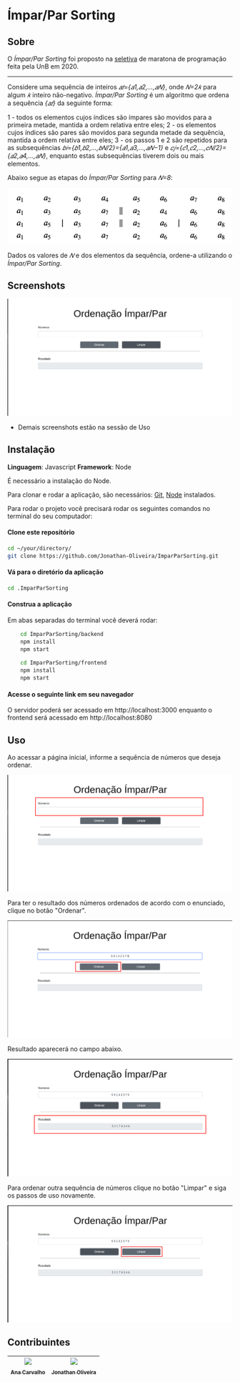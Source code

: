 
# Ímpar/Par Sorting

## Sobre 

O _Ímpar/Par Sorting_ foi proposto na [seletiva](https://codeforces.com/group/btcK4I5D5f/contest/295070/problem/I) de maratona de programação feita pela UnB em 2020. 

___

Considere uma sequência de inteiros _𝑎𝑡={𝑎1,𝑎2,…,𝑎𝑁}_, onde _𝑁=2𝑘_ para algum _𝑘_ inteiro não-negativo. _Ímpar/Par Sorting_ é um algoritmo que ordena a sequência _{𝑎𝑡}_ da seguinte forma:

1 - todos os elementos cujos índices são ímpares são movidos para a primeira metade, mantida a ordem relativa entre eles;
2 - os elementos cujos índices são pares são movidos para segunda metade da sequência, mantida a ordem relativa entre eles;
3 - os passos 1 e 2 são repetidos para as subsequências _𝑏𝑖={𝑏1,𝑏2,…,𝑏𝑁/2}={𝑎1,𝑎3,…,𝑎𝑁−1}_ e _𝑐𝑗={𝑐1,𝑐2,…,𝑐𝑁/2}={𝑎2,𝑎4,…,𝑎𝑁}_, enquanto estas subsequências tiverem dois ou mais elementos.

Abaixo segue as etapas do _Ímpar/Par Sorting_ para _𝑁=8_:

<p align="center">
<img src="./Media/exemplo.png">
</p>

Dados os valores de _𝑁_ e dos elementos da sequência, ordene-a utilizando o _Ímpar/Par Sorting_.

## Screenshots

<p align="center">
<img src="./Media/screenshot_0.png">
</p>

- Demais screenshots estão na sessão de Uso

## Instalação 

**Linguagem**: Javascript
**Framework**: Node

É necessário a instalação do Node.

Para clonar e rodar a aplicação, são necessários: [Git](https://git-scm.com), [Node](https://nodejs.org/pt-br/) instalados.

Para rodar o projeto você precisará rodar os seguintes comandos no terminal do seu computador:

#### Clone este repositório
```bash
cd ~/your/directory/
git clone https://github.com/Jonathan-Oliveira/ImparParSorting.git
````

#### Vá para o diretório da aplicação
```bash
cd .ImparParSorting
````

#### Construa a aplicação

Em abas separadas do terminal você deverá rodar:

``` bash
    cd ImparParSorting/backend 
    npm install
    npm start
```

``` bash
    cd ImparParSorting/frontend
    npm install
    npm start
```

#### Acesse o seguinte link em seu navegador

O servidor poderá ser acessado em http://localhost:3000 enquanto o frontend será acessado em http://localhost:8080

## Uso 

Ao acessar a página inicial, informe a sequência de números que deseja ordenar.

<p align="center">
<img src="./Media/screenshot_1.png">
</p>

Para ter o resultado dos números ordenados de acordo com o enunciado, clique no botão "Ordenar".

<p align="center">
<img src="./Media/screenshot_2.png">
</p>

Resultado aparecerá no campo abaixo.

<p align="center">
<img src="./Media/screenshot_3.png">
</p>

Para ordenar outra sequência de números clique no botão "Limpar" e siga os passos de uso novamente.

<p align="center">
<img src="./Media/screenshot_4.png">
</p>


## Contribuintes 

[<img src="https://avatars2.githubusercontent.com/u/9967427?s=400&u=1d2d6cb30ebe846fe9a275e5be16c1ee8cbc07c8&v=4" width=115 > <br> <sub> Ana Carvalho </sub>](https://github.com/anacarolcs)|[<img src="https://avatars1.githubusercontent.com/u/50152184?s=460&u=9ca6d8aed6e77621e231c799a7c4d596c3565cd7&v=4" width=115 > <br> <sub> Jonathan Oliveira </sub>](https://github.com/Jonathan-Oliveira) |
| :---: | :---: |

